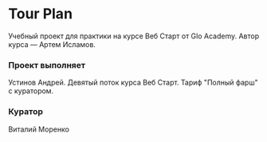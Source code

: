 # Tour Plan

Учебный проект для практики на курсе Веб Старт от Glo Academy. Автор курса — Артем Исламов.

### Проект выполняет

Устинов Андрей. Девятый поток курса Веб Старт. Тариф "Полный фарш" с куратором.

### Куратор

Виталий Моренко
